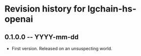 # Revision history for lgchain-hs-openai

## 0.1.0.0 -- YYYY-mm-dd

* First version. Released on an unsuspecting world.
